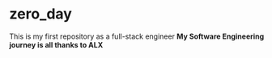 # zero_day
This is my first repository as a full-stack engineer
**My Software Engineering journey is all thanks to ALX**
